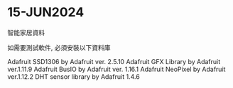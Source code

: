 # 15-JUN2024
智能家居資料

如需要測試軟件, 必須安裝以下資料庫

Adafruit SSD1306 by Adafruit ver. 2.5.10
Adafruit GFX Library by Adafruit ver.1.11.9
Adafruit BusIO by Adafruit ver. 1.16.1
Adafruit NeoPixel by Adafruit ver.1.12.2
DHT sensor library by Adafruit 1.4.6

